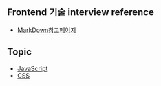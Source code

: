 ## Frontend 기술 interview reference 

- <a href="./markdown.md">MarkDown참고페이지</a>


## Topic
- <a href="./Topics/JavaScript.html"> JavaScript </a>
- <a href="./Topics/CSS.html"> CSS </a>


